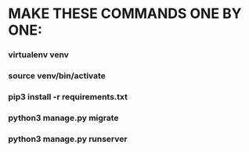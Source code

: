 # MAKE THESE COMMANDS ONE BY ONE:

### virtualenv venv

### source venv/bin/activate

### pip3 install -r requirements.txt

### python3 manage.py migrate

### python3 manage.py runserver
